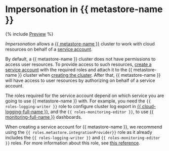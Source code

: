 # Impersonation in {{ metastore-name }}

{% include [Preview](../../_includes/note-preview.md) %}

_Impersonation_ allows a [{{ metastore-name }}](metastore.md) cluster to work with cloud resources on behalf of a [service account](../../iam/concepts/users/service-accounts.md).

By default, a {{ metastore-name }} cluster does not have permissions to access user resources. To provide access to such resources, [create a service account](../../iam/operations/sa/create.md#create-sa) with the required roles and attach it to the {{ metastore-name }} cluster when [creating the cluster](../operations/metastore/cluster-create.md#create-cluster). After that, {{ metastore-name }} will have access to user resources by authorizing on behalf of a service account.

The roles required for the service account depend on which service you are going to use {{ metastore-name }} with. For example, you need the `{{ roles-logging-writer }}` role to configure cluster log export in [{{ cloud-logging-full-name }}](../../logging/index.yaml), and the `{{ roles-monitoring-editor }}`, to use [{{ monitoring-full-name }}](../../monitoring/index.yaml) dashboards.

When creating a service account for {{ metastore-name }}, we recommend using the `{{ roles.metastore.integrationProvider}}` role as it already includes the `{{ roles-logging-writer }}` and `{{ roles-monitoring-editor }}` roles. For more information about this role, see [this reference](../security/metastore-roles.md#managed-metastore-integrationProvider).
